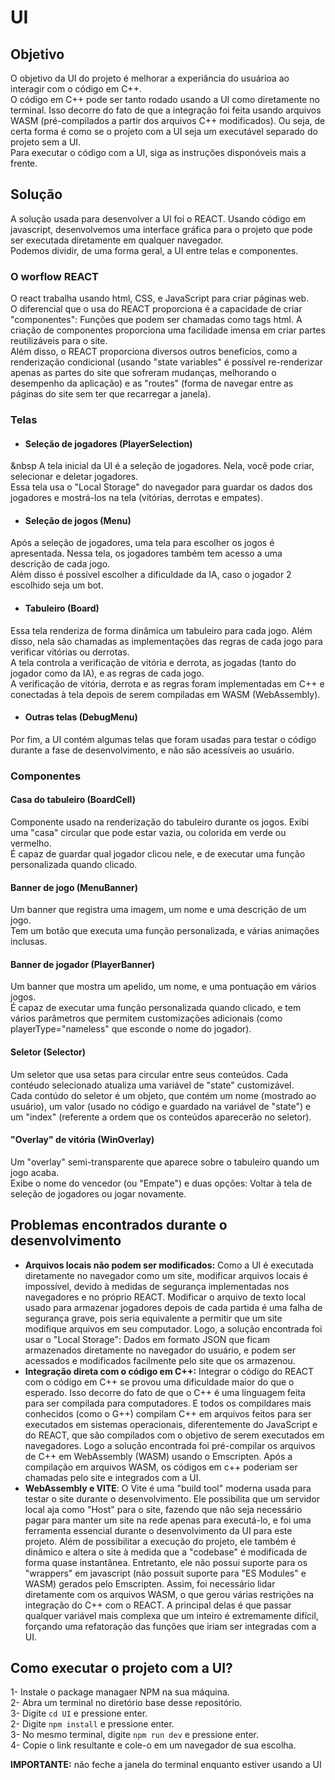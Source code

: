 # UI


## Objetivo
O objetivo da UI do projeto é melhorar a experiância do usuárioa ao interagir com o código em C++.  
O código em C++ pode ser tanto rodado usando a UI como diretamente no terminal. Isso decorre do fato de que a integração foi feita usando arquivos WASM (pré-compilados a partir dos arquivos C++ modificados). Ou seja, de certa forma é como se o projeto com a UI seja um executável separado do projeto sem a UI.  
Para executar o código com a UI, siga as instruções disponóveis mais a frente.  


## Solução
A solução usada para desenvolver a UI foi o REACT. Usando código em javascript, desenvolvemos uma interface gráfica para o projeto que pode ser executada diretamente em qualquer navegador.  
Podemos dividir, de uma forma geral, a UI entre telas e componentes.  

### O worflow REACT
O react trabalha usando html, CSS, e JavaScript para criar páginas web.  
O diferencial que o usa do REACT proporciona é a capacidade de criar "componentes": Funções que podem ser chamadas como tags html. A criação de componentes proporciona uma facilidade imensa em criar partes reutilizáveis para o site.  
Além disso, o REACT proporciona diversos outros beneficios, como a renderização condicional (usando "state variables" é possível re-renderizar apenas as partes do site que sofreram mudanças, melhorando o desempenho da aplicação) e as "routes" (forma de navegar entre as páginas do site sem ter que recarregar a janela).

### Telas
- #### Seleção de jogadores (PlayerSelection)
&nbsp A tela inicial da UI é a seleção de jogadores. Nela, você pode criar, selecionar e deletar jogadores.  
Essa tela usa o "Local Storage" do navegador para guardar os dados dos jogadores e mostrá-los na tela (vitórias, derrotas e empates).  
- #### Seleção de jogos (Menu)
Após a seleção de jogadores, uma tela para escolher os jogos é apresentada. Nessa tela, os jogadores também tem acesso a uma descrição de cada jogo.  
Além disso é possível escolher a dificuldade da IA, caso o jogador 2 escolhido seja um bot.  
- #### Tabuleiro (Board)
Essa tela renderiza de forma dinâmica um tabuleiro para cada jogo. Além disso, nela são chamadas as implementações das regras de cada jogo para verificar vitórias ou derrotas.  
A tela controla a verificação de vitória e derrota, as jogadas (tanto do jogador como da IA), e as regras de cada jogo.  
A verificação de vitória, derrota e as regras foram implementadas em C++ e conectadas à tela depois de serem compiladas em WASM (WebAssembly).
- #### Outras telas (DebugMenu)
Por fim, a UI contém algumas telas que foram usadas para testar o código durante a fase de desenvolvimento, e não são acessíveis ao usuário.  

### Componentes
#### Casa do tabuleiro (BoardCell)
Componente usado na renderização do tabuleiro durante os jogos. Exibi uma "casa" circular que pode estar vazia, ou colorida em verde ou vermelho.  
É capaz de guardar qual jogador clicou nele, e de executar uma função personalizada quando clicado.  
#### Banner de jogo (MenuBanner)
Um banner que registra uma imagem, um nome e uma descrição de um jogo.  
Tem um botão que executa uma função personalizada, e várias animações inclusas.  
#### Banner de jogador (PlayerBanner)
Um banner que mostra um apelido, um nome, e uma pontuação em vários jogos.  
É capaz de executar uma função personalizada quando clicado, e tem vários parâmetros que permitem customizações adicionais (como playerType="nameless" que esconde o nome do jogador).  
#### Seletor (Selector)
Um seletor que usa setas para circular entre seus conteúdos. Cada contéudo selecionado atualiza uma variável de "state" customizável.  
Cada contúdo do seletor é um objeto, que contém um nome (mostrado ao usuário), um valor (usado no código e guardado na variável de "state") e um "index" (referente a ordem que os conteúdos aparecerão no seletor).  
#### "Overlay" de vitória (WinOverlay)
Um "overlay" semi-transparente que aparece sobre o tabuleiro quando um jogo acaba.  
Exibe o nome do vencedor (ou "Empate") e duas opções: Voltar à tela de seleção de jogadores ou jogar novamente.  


## Problemas encontrados durante o desenvolvimento
- **Arquivos locais não podem ser modificados:** Como a UI é executada diretamente no navegador como um site, modificar arquivos locais é impossível, devido à medidas de segurança implementadas nos navegadores e no próprio REACT. Modificar o arquivo de texto local usado para armazenar jogadores depois de cada partida é uma falha de segurança grave, pois seria equivalente a permitir que um site modifique arquivos em seu computador. Logo, a solução encontrada foi usar o "Local Storage": Dados em formato JSON que ficam armazenados diretamente no navegador do usuário, e podem ser acessados e modificados facilmente pelo site que os armazenou.  
- **Integração direta com o código em C++:** Integrar o código do REACT com o código em C++ se provou uma dificuldade maior do que o esperado. Isso decorre do fato de que o C++ é uma linguagem feita para ser compilada para computadores. E todos os compildares mais conhecidos (como o G++) compilam C++ em arquivos feitos para ser executados em sistemas operacionais, diferentemente do JavaScript e do REACT, que são compilados com o objetivo de serem executados em navegadores. Logo a solução encontrada foi pré-compilar os arquivos de C++ em WebAssembly (WASM) usando o Emscripten. Após a compilação em arquivos WASM, os códigos em c++ poderiam ser chamadas pelo site e integrados com a UI.
- **WebAssembly e VITE**: O Vite é uma "build tool" moderna usada para testar o site durante o desenvolvimento. Ele possibilita que um servidor local aja como "Host" para o site, fazendo que não seja necessário pagar para manter um site na rede apenas para executá-lo, e foi uma ferramenta essencial durante o desenvolvimento da UI para este projeto. Além de possibilitar a execução do projeto, ele também é dinâmico e altera o site à medida que a "codebase" é modificada de forma quase instantânea. Entretanto, ele não possui suporte para os "wrappers" em javascript (não possuit suporte para "ES Modules" e WASM) gerados pelo Emscripten. Assim, foi necessário lidar diretamente com os arquivos WASM, o que gerou várias restrições na integração do C++ com o REACT. A principal delas é que passar qualquer variável mais complexa que um inteiro é extremamente difícil, forçando uma refatoração das funções que iriam ser integradas com a UI.


## Como executar o projeto com a UI?
1- Instale o package managaer NPM na sua máquina.  
2- Abra um terminal no diretório base desse repositório.  
3- Digite ```cd UI``` e pressione enter.  
2- Digite ```npm install``` e pressione enter.  
3- No mesmo terminal, digite ```npm run dev``` e pressione enter.  
4- Copie o link resultante e cole-o em um navegador de sua escolha.  
  
**IMPORTANTE:** não feche a janela do terminal enquanto estiver usando a UI  
